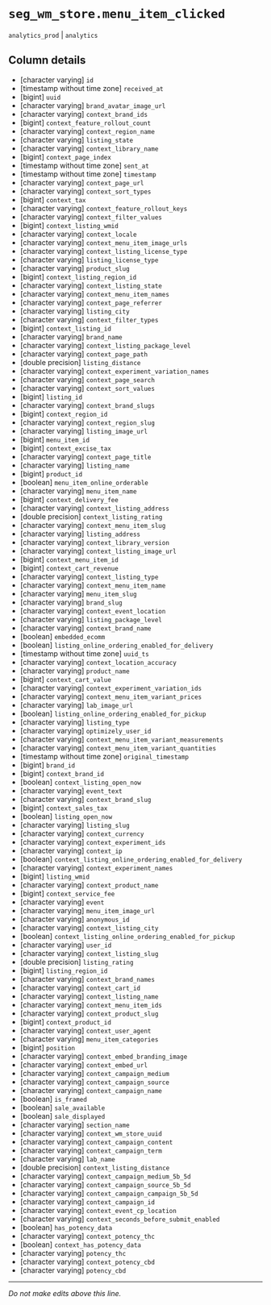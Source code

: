 # `seg_wm_store.menu_item_clicked`
`analytics_prod` | `analytics`

## Column details
* [character varying] `id`
* [timestamp without time zone] `received_at`
* [bigint]    `uuid`
* [character varying] `brand_avatar_image_url`
* [character varying] `context_brand_ids`
* [bigint]    `context_feature_rollout_count`
* [character varying] `context_region_name`
* [character varying] `listing_state`
* [character varying] `context_library_name`
* [bigint]    `context_page_index`
* [timestamp without time zone] `sent_at`
* [timestamp without time zone] `timestamp`
* [character varying] `context_page_url`
* [character varying] `context_sort_types`
* [bigint]    `context_tax`
* [character varying] `context_feature_rollout_keys`
* [character varying] `context_filter_values`
* [bigint]    `context_listing_wmid`
* [character varying] `context_locale`
* [character varying] `context_menu_item_image_urls`
* [character varying] `context_listing_license_type`
* [character varying] `listing_license_type`
* [character varying] `product_slug`
* [bigint]    `context_listing_region_id`
* [character varying] `context_listing_state`
* [character varying] `context_menu_item_names`
* [character varying] `context_page_referrer`
* [character varying] `listing_city`
* [character varying] `context_filter_types`
* [bigint]    `context_listing_id`
* [character varying] `brand_name`
* [character varying] `context_listing_package_level`
* [character varying] `context_page_path`
* [double precision] `listing_distance`
* [character varying] `context_experiment_variation_names`
* [character varying] `context_page_search`
* [character varying] `context_sort_values`
* [bigint]    `listing_id`
* [character varying] `context_brand_slugs`
* [bigint]    `context_region_id`
* [character varying] `context_region_slug`
* [character varying] `listing_image_url`
* [bigint]    `menu_item_id`
* [bigint]    `context_excise_tax`
* [character varying] `context_page_title`
* [character varying] `listing_name`
* [bigint]    `product_id`
* [boolean]   `menu_item_online_orderable`
* [character varying] `menu_item_name`
* [bigint]    `context_delivery_fee`
* [character varying] `context_listing_address`
* [double precision] `context_listing_rating`
* [character varying] `context_menu_item_slug`
* [character varying] `listing_address`
* [character varying] `context_library_version`
* [character varying] `context_listing_image_url`
* [bigint]    `context_menu_item_id`
* [bigint]    `context_cart_revenue`
* [character varying] `context_listing_type`
* [character varying] `context_menu_item_name`
* [character varying] `menu_item_slug`
* [character varying] `brand_slug`
* [character varying] `context_event_location`
* [character varying] `listing_package_level`
* [character varying] `context_brand_name`
* [boolean]   `embedded_ecomm`
* [boolean]   `listing_online_ordering_enabled_for_delivery`
* [timestamp without time zone] `uuid_ts`
* [character varying] `context_location_accuracy`
* [character varying] `product_name`
* [bigint]    `context_cart_value`
* [character varying] `context_experiment_variation_ids`
* [character varying] `context_menu_item_variant_prices`
* [character varying] `lab_image_url`
* [boolean]   `listing_online_ordering_enabled_for_pickup`
* [character varying] `listing_type`
* [character varying] `optimizely_user_id`
* [character varying] `context_menu_item_variant_measurements`
* [character varying] `context_menu_item_variant_quantities`
* [timestamp without time zone] `original_timestamp`
* [bigint]    `brand_id`
* [bigint]    `context_brand_id`
* [boolean]   `context_listing_open_now`
* [character varying] `event_text`
* [character varying] `context_brand_slug`
* [bigint]    `context_sales_tax`
* [boolean]   `listing_open_now`
* [character varying] `listing_slug`
* [character varying] `context_currency`
* [character varying] `context_experiment_ids`
* [character varying] `context_ip`
* [boolean]   `context_listing_online_ordering_enabled_for_delivery`
* [character varying] `context_experiment_names`
* [bigint]    `listing_wmid`
* [character varying] `context_product_name`
* [bigint]    `context_service_fee`
* [character varying] `event`
* [character varying] `menu_item_image_url`
* [character varying] `anonymous_id`
* [character varying] `context_listing_city`
* [boolean]   `context_listing_online_ordering_enabled_for_pickup`
* [character varying] `user_id`
* [character varying] `context_listing_slug`
* [double precision] `listing_rating`
* [bigint]    `listing_region_id`
* [character varying] `context_brand_names`
* [character varying] `context_cart_id`
* [character varying] `context_listing_name`
* [character varying] `context_menu_item_ids`
* [character varying] `context_product_slug`
* [bigint]    `context_product_id`
* [character varying] `context_user_agent`
* [character varying] `menu_item_categories`
* [bigint]    `position`
* [character varying] `context_embed_branding_image`
* [character varying] `context_embed_url`
* [character varying] `context_campaign_medium`
* [character varying] `context_campaign_source`
* [character varying] `context_campaign_name`
* [boolean]   `is_framed`
* [boolean]   `sale_available`
* [boolean]   `sale_displayed`
* [character varying] `section_name`
* [character varying] `context_wm_store_uuid`
* [character varying] `context_campaign_content`
* [character varying] `context_campaign_term`
* [character varying] `lab_name`
* [double precision] `context_listing_distance`
* [character varying] `context_campaign_medium_5b_5d`
* [character varying] `context_campaign_source_5b_5d`
* [character varying] `context_campaign_campaign_5b_5d`
* [character varying] `context_campaign_id`
* [character varying] `context_event_cp_location`
* [character varying] `context_seconds_before_submit_enabled`
* [boolean]   `has_potency_data`
* [character varying] `context_potency_thc`
* [boolean]   `context_has_potency_data`
* [character varying] `potency_thc`
* [character varying] `context_potency_cbd`
* [character varying] `potency_cbd`

-------------------------------------------------------------------------------
*Do not make edits above this line.*
